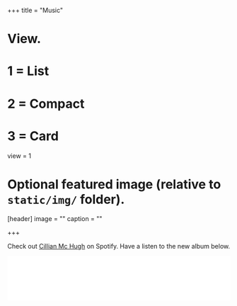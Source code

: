 +++
title = "Music"

# View.
#   1 = List
#   2 = Compact
#   3 = Card
view = 1

# Optional featured image (relative to `static/img/` folder).
[header]
image = ""
caption = ""

+++


Check out [Cillian Mc Hugh](https://open.spotify.com/artist/4YrhGzeBXwDn6FM4WfI8b1) on Spotify. Have a listen to the new album below.


<iframe name="mini" style="border:0px;width:100%;height:100px;" src="//widget.cdbaby.com/9ec66339-2f89-48c1-a6b8-a5b4d4debee8/mini/dark/opaque"></iframe>
